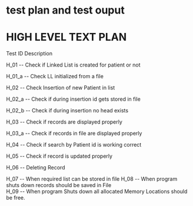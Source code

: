# test plan and test ouput

# HIGH LEVEL TEXT PLAN

Test ID                 	Description

H_01	  --  Check if Linked List is created for patient or not	

H_01_a	--  Check LL initialized from a file	

H_02	  --  Check Insertion of new Patient in list	 

H_02_a  -- 	Check if during insertion id gets stored in file

H_02_b  --	Check if during insertion no head exists	

H_03	  --  Check if records are displayed properly	

H_03_a	--  Check if records in file are displayed properly	

H_04	  --  Check if search by Patient id is working correct	 

H_05	  --  Check if record is updated properly	


H_06    -- 	Deleting Record	

H_07	  --  When required list can be stored in file
H_08	  --  When program shuts down records should be saved in File	
H_09    -- 	When program Shuts down all allocated Memory Locations should be free.
